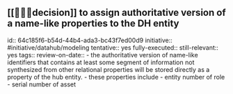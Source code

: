 ## [[👩🏻‍⚖️decision]] to assign authoritative version of a name-like properties to the DH entity
id:: 64c185f6-b54d-44b4-ada3-bc43f7ed00d9
initiative:: #initiative/datahub/modeling
tentative:: yes
fully-executed::
still-relevant:: yes
tags::
review-on-date::
	- the authoritative version of name-like identifiers that contains at least some segment of information not synthesized from other relational properties will be stored directly as a property of the hub entity.
	- these properties include
		- entity number of role
		- serial number of asset